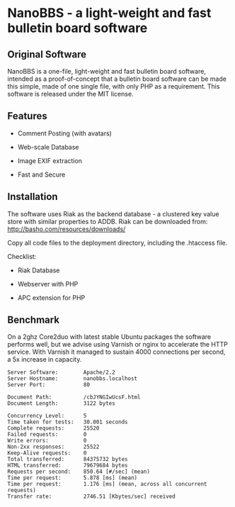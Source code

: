 NanoBBS - a light-weight and fast bulletin board software
=========================================================

Original Software
-----------------
NanoBBS is a one-file, light-weight and fast bulletin board software, intended
as a proof-of-concept that a bulletin board software can be made this simple,
made of one single file, with only PHP as a requirement.
This software is released under the MIT license.


Features
--------

 * Comment Posting (with avatars)

 * Web-scale Database

 * Image EXIF extraction

 * Fast and Secure


Installation
------------
The software uses Riak as the backend database - a clustered key value store with similar 
properties to ADDB. Riak can be downloaded from: http://basho.com/resources/downloads/	

Copy all code files to the deployment directory, including the .htaccess file.

Checklist:

 * Riak Database

 * Webserver with PHP
 
 * APC extension for PHP

Benchmark
---------
On a 2ghz Core2duo with latest stable Ubuntu packages the software performs well, but 
we advise using Varnish or nginx to accelerate the HTTP service. With Varnish it managed 
to sustain 4000 connections per second, a 5x increase in capacity.

	Server Software:        Apache/2.2
	Server Hostname:        nanobbs.localhost
	Server Port:            80

	Document Path:          /cbJYNGIwUcsF.html
	Document Length:        3122 bytes

	Concurrency Level:      5
	Time taken for tests:   30.001 seconds
	Complete requests:      25520
	Failed requests:        0
	Write errors:           0
	Non-2xx responses:      25522
	Keep-Alive requests:    0
	Total transferred:      84375732 bytes
	HTML transferred:       79679684 bytes
	Requests per second:    850.64 [#/sec] (mean)
	Time per request:       5.878 [ms] (mean)
	Time per request:       1.176 [ms] (mean, across all concurrent requests)
	Transfer rate:          2746.51 [Kbytes/sec] received